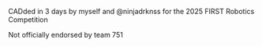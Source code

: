 CADded in 3 days by myself and @ninjadrknss for the 2025 FIRST Robotics Competition

Not officially endorsed by team 751
